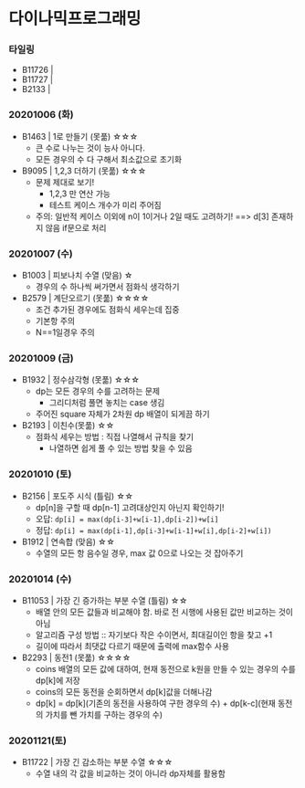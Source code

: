 # 다이나믹프로그래밍

### 타일링
- B11726 | 
- B11727 | 
- B2133 | 


### 20201006 (화)
- B1463 | 1로 만들기 (못풂) ☆☆☆
  - 큰 수로 나누는 것이 능사 아니다.
  - 모든 경우의 수 다 구해서 최소값으로 초기화
- B9095 | 1,2,3 더하기 (못풂) ☆☆☆
  - 문제 제대로 보기! 
      - 1,2,3 만 연산 가능
      - 테스트 케이스 개수가 미리 주어짐
  - 주의: 일반적 케이스 이외에 n이 1이거나 2일 때도 고려하기! ==> d[3] 존재하지 않음 if문으로 처리


### 20201007 (수)
- B1003 | 피보나치 수열 (맞음) ☆
   - 경우의 수 하나씩 써가면서 점화식 생각하기
- B2579 | 계단오르기 (못풂) ☆☆☆☆
   - 조건 추가된 경우에도 점화식 세우는데 집중
   - 기본항 주의
   - N==1일경우 주의


### 20201009 (금)
- B1932 | 정수삼각형 (못풂) ☆☆☆
   - dp는 모든 경우의 수를 고려하는 문제
      - 그리디처럼 풀면 놓치는 case 생김
  - 주어진 square 자체가 2차원 dp 배열이 되게끔 하기
- B2193 | 이친수(못풂) ☆☆
   - 점화식 세우는 방법 : 직접 나열해서 규칙을 찾기
      - 나열하면 쉽게 풀 수 있는 방법 찾을 수 있음


### 20201010 (토)
- B2156 | 포도주 시식 (틀림) ☆☆
   - dp[n]을 구할 때 dp[n-1] 고려대상인지 아닌지 확인하기!
   - 오답: `dp[i] = max(dp[i-3]+w[i-1],dp[i-2])+w[i]`
   - 정답: `dp[i] = max(dp[i-1],dp[i-3]+w[i-1]+w[i],dp[i-2]+w[i])`
- B1912 | 연속합 (맞음) ☆☆
   - 수열의 모든 항 음수일 경우, max 값 0으로 나오는 것 잡아주기


### 20201014 (수)
- B11053 | 가장 긴 증가하는 부분 수열 (틀림) ☆☆
   - 배열 안의 모든 값들과 비교해야 함. 바로 전 시행에 사용된 값만 비교하는 것이 아님
   - 알고리즘 구성 방법 :: 자기보다 작은 수이면서, 최대길이인 항을 찾고 +1
   - 길이에 따라서 최댓값 다르기 때문에 출력에 max함수 사용
- B2293 | 동전1 (못풂) ☆☆☆☆
    - coins 배열의 모든 값에 대하여, 현재 동전으로 k원을 만들 수 있는 경우의 수를 dp[k]에 저장
    - coins의 모든 동전을 순회하면서 dp[k]값을 더해나감
    - dp[k] = dp[k](기존의 동전을 사용하여 구한 경우의 수) + dp[k-c](현재 동전의 가치를 뺀 가치를 구하는 경우의 수)

### 20201121(토)
- B11722 | 가장 긴 감소하는 부분 수열 ☆☆☆
     - 수열 내의 각 값을 비교하는 것이 아니라 dp자체를 활용함
